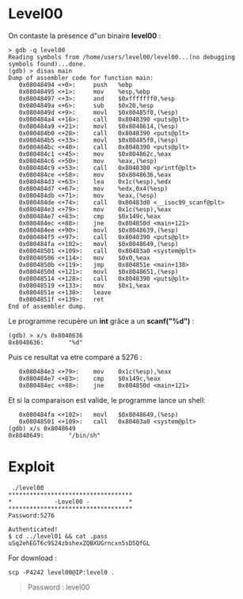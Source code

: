 # Level00

On contaste la présence d"un binaire **level00** :

```gdb
> gdb -q level00
Reading symbols from /home/users/level00/level00...(no debugging symbols found)...done.
(gdb) > disas main
Dump of assembler code for function main:
   0x08048494 <+0>:     push   %ebp
   0x08048495 <+1>:     mov    %esp,%ebp
   0x08048497 <+3>:     and    $0xfffffff0,%esp
   0x0804849a <+6>:     sub    $0x20,%esp
   0x0804849d <+9>:     movl   $0x80485f0,(%esp)
   0x080484a4 <+16>:    call   0x8048390 <puts@plt>
   0x080484a9 <+21>:    movl   $0x8048614,(%esp)
   0x080484b0 <+28>:    call   0x8048390 <puts@plt>
   0x080484b5 <+33>:    movl   $0x80485f0,(%esp)
   0x080484bc <+40>:    call   0x8048390 <puts@plt>
   0x080484c1 <+45>:    mov    $0x804862c,%eax
   0x080484c6 <+50>:    mov    %eax,(%esp)
   0x080484c9 <+53>:    call   0x8048380 <printf@plt>
   0x080484ce <+58>:    mov    $0x8048636,%eax
   0x080484d3 <+63>:    lea    0x1c(%esp),%edx
   0x080484d7 <+67>:    mov    %edx,0x4(%esp)
   0x080484db <+71>:    mov    %eax,(%esp)
   0x080484de <+74>:    call   0x80483d0 <__isoc99_scanf@plt>
   0x080484e3 <+79>:    mov    0x1c(%esp),%eax
   0x080484e7 <+83>:    cmp    $0x149c,%eax
   0x080484ec <+88>:    jne    0x804850d <main+121>
   0x080484ee <+90>:    movl   $0x8048639,(%esp)
   0x080484f5 <+97>:    call   0x8048390 <puts@plt>
   0x080484fa <+102>:   movl   $0x8048649,(%esp)
   0x08048501 <+109>:   call   0x80483a0 <system@plt>
   0x08048506 <+114>:   mov    $0x0,%eax
   0x0804850b <+119>:   jmp    0x804851e <main+138>
   0x0804850d <+121>:   movl   $0x8048651,(%esp)
   0x08048514 <+128>:   call   0x8048390 <puts@plt>
   0x08048519 <+133>:   mov    $0x1,%eax
   0x0804851e <+138>:   leave
   0x0804851f <+139>:   ret
End of assembler dump.
```

Le programme recupère un **int** grâce a un **scanf("%d")** :
```gdb
(gdb) > x/s 0x8048636
0x8048636:       "%d"
```

Puis ce resultat va etre comparé a 5276 :
```gdb
   0x080484e3 <+79>:    mov    0x1c(%esp),%eax
   0x080484e7 <+83>:    cmp    $0x149c,%eax
   0x080484ec <+88>:    jne    0x804850d <main+121>
```

Et si la comparaison est valide, le programme lance un shell:
```gdb
   0x080484fa <+102>:   movl   $0x8048649,(%esp)
   0x08048501 <+109>:   call   0x80483a0 <system@plt>
(gdb) x/s 0x8048649
0x8048649:       "/bin/sh"
```

# Exploit

<pre><code> ./level00
***********************************
*            -Level00 -           *
***********************************
Password:5276

Authenticated!
$ cd ../level01 && cat .pass
uSq2ehEGT6c9S24zbshexZQBXUGrncxn5sD5QfGL
</code></pre>

For download :
<pre><code>scp -P4242 level00@IP:level0 .</code></pre>
> Password : level00
